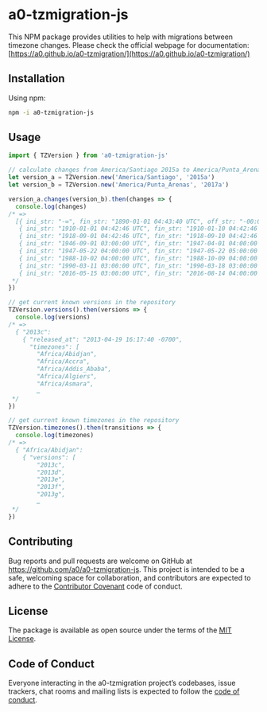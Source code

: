 # a0-tzmigration-js

This NPM package provides utilities to help with migrations between timezone changes. Please check the official webpage for documentation:
[https://a0.github.io/a0-tzmigration/](https://a0.github.io/a0-tzmigration/)

## Installation

Using npm:

```bash
npm -i a0-tzmigration-js
```

## Usage

```javascript
import { TZVersion } from 'a0-tzmigration-js'

// calculate changes from America/Santiago 2015a to America/Punta_Arenas 2017a
let version_a = TZVersion.new('America/Santiago', '2015a')
let version_b = TZVersion.new('America/Punta_Arenas', '2017a')

version_a.changes(version_b).then(changes => {
  console.log(changes)
/* =>
  [{ ini_str: "-∞", fin_str: "1890-01-01 04:43:40 UTC", off_str: "-00:00:54", ini: -Infinity, fin: -2524504580, off: -54 },
   { ini_str: "1910-01-01 04:42:46 UTC", fin_str: "1910-01-10 04:42:46 UTC", off_str: "+00:17:14", ini: -1893439034, fin: -1892661434, off: 1034 },
   { ini_str: "1918-09-01 04:42:46 UTC", fin_str: "1918-09-10 04:42:46 UTC", off_str: "-00:42:46", ini: -1619983034, fin: -1619205434, off: -2566 },
   { ini_str: "1946-09-01 03:00:00 UTC", fin_str: "1947-04-01 04:00:00 UTC", off_str: "+01:00:00", ini: -736376400, fin: -718056000, off: 3600 },
   { ini_str: "1947-05-22 04:00:00 UTC", fin_str: "1947-05-22 05:00:00 UTC", off_str: "+01:00:00", ini: -713649600, fin: -713646000, off: 3600 },
   { ini_str: "1988-10-02 04:00:00 UTC", fin_str: "1988-10-09 04:00:00 UTC", off_str: "-01:00:00", ini: 591768000, fin: 592372800, off: -3600 },
   { ini_str: "1990-03-11 03:00:00 UTC", fin_str: "1990-03-18 03:00:00 UTC", off_str: "-01:00:00", ini: 637124400, fin: 637729200, off: -3600 },
   { ini_str: "2016-05-15 03:00:00 UTC", fin_str: "2016-08-14 04:00:00 UTC", off_str: "-01:00:00", ini: 1463281200, fin: 1471147200, off: -3600 }]
 */
})

// get current known versions in the repository
TZVersion.versions().then(versions => {
  console.log(versions)
/* =>
  { "2013c":
    { "released_at": "2013-04-19 16:17:40 -0700",
      "timezones": [
        "Africa/Abidjan",
        "Africa/Accra",
        "Africa/Addis_Ababa",
        "Africa/Algiers",
        "Africa/Asmara",
        …
 */
})

// get current known timezones in the repository
TZVersion.timezones().then(transitions => {
  console.log(timezones)
/* =>
  { "Africa/Abidjan":
    { "versions": [
        "2013c",
        "2013d",
        "2013e",
        "2013f",
        "2013g",
        …
 */
})
```

## Contributing

Bug reports and pull requests are welcome on GitHub at https://github.com/a0/a0-tzmigration-js. This project is intended to be a safe, welcoming space for collaboration, and contributors are expected to adhere to the [Contributor Covenant](http://contributor-covenant.org) code of conduct.

## License

The package is available as open source under the terms of the [MIT License](https://opensource.org/licenses/MIT).

## Code of Conduct

Everyone interacting in the a0-tzmigration project’s codebases, issue trackers, chat rooms and mailing lists is expected to follow the [code of conduct](https://github.com/a0/a0-tzmigration-js/blob/master/CODE_OF_CONDUCT.md).
